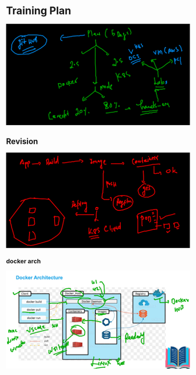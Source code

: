 # Training Plan 

<img src="plan.png">

## Revision 

<img src="rev.png">

### docker arch 

<img src="darch.png">



